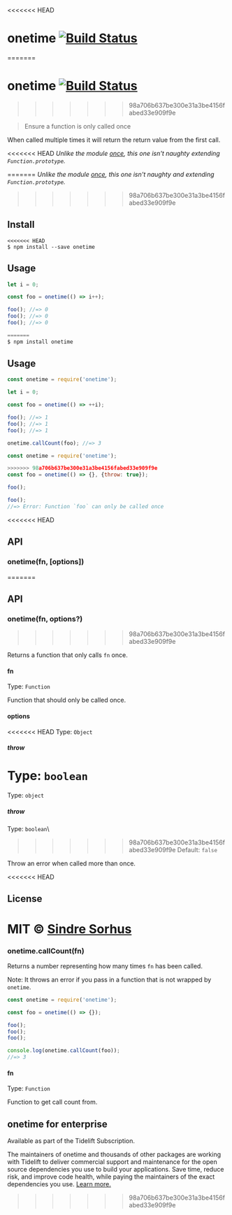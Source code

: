 <<<<<<< HEAD
# onetime [![Build Status](https://travis-ci.org/sindresorhus/onetime.svg?branch=master)](https://travis-ci.org/sindresorhus/onetime)
=======
# onetime [![Build Status](https://travis-ci.com/sindresorhus/onetime.svg?branch=master)](https://travis-ci.com/github/sindresorhus/onetime)
>>>>>>> 98a706b637be300e31a3be4156fabed33e909f9e

> Ensure a function is only called once

When called multiple times it will return the return value from the first call.

<<<<<<< HEAD
*Unlike the module [once](https://github.com/isaacs/once), this one isn't naughty extending `Function.prototype`.*

=======
*Unlike the module [once](https://github.com/isaacs/once), this one isn't naughty and extending `Function.prototype`.*
>>>>>>> 98a706b637be300e31a3be4156fabed33e909f9e

## Install

```
<<<<<<< HEAD
$ npm install --save onetime
```


## Usage

```js
let i = 0;

const foo = onetime(() => i++);

foo(); //=> 0
foo(); //=> 0
foo(); //=> 0
```

```js
=======
$ npm install onetime
```

## Usage

```js
const onetime = require('onetime');

let i = 0;

const foo = onetime(() => ++i);

foo(); //=> 1
foo(); //=> 1
foo(); //=> 1

onetime.callCount(foo); //=> 3
```

```js
const onetime = require('onetime');

>>>>>>> 98a706b637be300e31a3be4156fabed33e909f9e
const foo = onetime(() => {}, {throw: true});

foo();

foo();
//=> Error: Function `foo` can only be called once
```

<<<<<<< HEAD

## API

### onetime(fn, [options])
=======
## API

### onetime(fn, options?)
>>>>>>> 98a706b637be300e31a3be4156fabed33e909f9e

Returns a function that only calls `fn` once.

#### fn

Type: `Function`

Function that should only be called once.

#### options

<<<<<<< HEAD
Type: `Object`

##### throw

Type: `boolean`<br>
=======
Type: `object`

##### throw

Type: `boolean`\
>>>>>>> 98a706b637be300e31a3be4156fabed33e909f9e
Default: `false`

Throw an error when called more than once.

<<<<<<< HEAD

## License

MIT © [Sindre Sorhus](https://sindresorhus.com)
=======
### onetime.callCount(fn)

Returns a number representing how many times `fn` has been called.

Note: It throws an error if you pass in a function that is not wrapped by `onetime`.

```js
const onetime = require('onetime');

const foo = onetime(() => {});

foo();
foo();
foo();

console.log(onetime.callCount(foo));
//=> 3
```

#### fn

Type: `Function`

Function to get call count from.

## onetime for enterprise

Available as part of the Tidelift Subscription.

The maintainers of onetime and thousands of other packages are working with Tidelift to deliver commercial support and maintenance for the open source dependencies you use to build your applications. Save time, reduce risk, and improve code health, while paying the maintainers of the exact dependencies you use. [Learn more.](https://tidelift.com/subscription/pkg/npm-onetime?utm_source=npm-onetime&utm_medium=referral&utm_campaign=enterprise&utm_term=repo)
>>>>>>> 98a706b637be300e31a3be4156fabed33e909f9e
